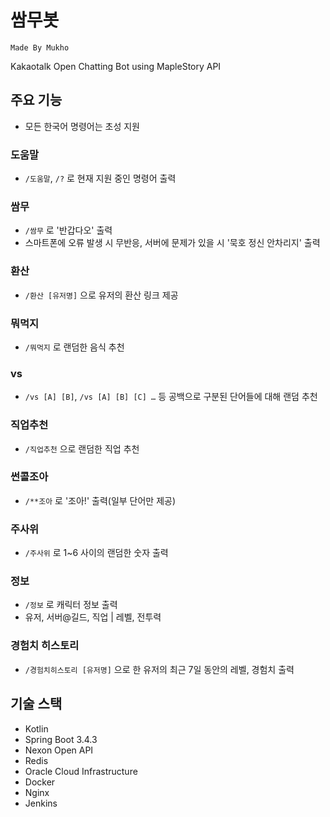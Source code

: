 # 쌈무봇

`Made By Mukho`

Kakaotalk Open Chatting Bot using MapleStory API

## 주요 기능

- 모든 한국어 명령어는 초성 지원

### 도움말
  - `/도움말`, `/?` 로 현재 지원 중인 명령어 출력

### 쌈무
  - `/쌈무` 로 '반갑다오' 출력
  - 스마트폰에 오류 발생 시 무반응, 서버에 문제가 있을 시 '묵호 정신 안차리지' 출력

### 환산
  - `/환산 [유저명]` 으로 유저의 환산 링크 제공

### 뭐먹지
  - `/뭐먹지` 로 랜덤한 음식 추천

### vs
  - `/vs [A] [B]`, `/vs [A] [B] [C] …` 등 공백으로 구분된 단어들에 대해 랜덤 추천

### 직업추천
  - `/직업추천` 으로 랜덤한 직업 추천

### 썬콜조아
  - `/**조아` 로 '조아!' 출력(일부 단어만 제공)

### 주사위
  - `/주사위` 로 1~6 사이의 랜덤한 숫자 출력 

### 정보
  - `/정보` 로 캐릭터 정보 출력
  - 유저, 서버@길드, 직업 | 레벨, 전투력

### 경험치 히스토리
  - `/경험치히스토리 [유저명]` 으로 한 유저의 최근 7일 동안의 레벨, 경험치 출력

## 기술 스택

- Kotlin
- Spring Boot 3.4.3
- Nexon Open API
- Redis
- Oracle Cloud Infrastructure
- Docker
- Nginx
- Jenkins
